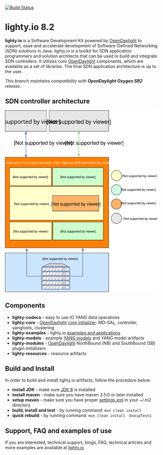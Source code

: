 [![Build Status](https://travis-ci.org/PantheonTechnologies/lighty-core.svg?branch=8.2.0)](https://travis-ci.org/PantheonTechnologies/lighty-core)

# lighty.io 8.2
__lighty.io__ is a Software Development Kit powered by [OpenDaylight](https://www.opendaylight.org/) to support, ease and accelerate development of
Software-Defined Networking (SDN) solutions in Java.
lighty.io is a toolkit for SDN application programmers and solution architects that can be used to build and integrate SDN controllers.
It utilizes core [OpenDaylight](https://www.opendaylight.org/) components, which are available as a set of libraries.
The final SDN application architecture is up to the user.

_This branch maintains compatibility with __OpenDaylight Oxygen SR2__ release._

## SDN controller architecture
![architecture](docs/lighty.io-controller-architecture.svg)

## Components
* __lighty-codecs__ - easy to use IO YANG data operations
* __lighty-core__ - [OpenDaylight](https://www.opendaylight.org/) [core initializer](lighty-core/lighty-controller/README.md): MD-SAL, controller, yangtools, clustering
* __lighty-examples__ - lighty.io [examples and applications](lighty-examples/controllers/README.md)
* __lighty-models__ - example [YANG models](lighty-models/README.md) and YANG model artifacts
* __lighty-modules__ - [OpenDaylight](https://www.opendaylight.org/) NorthBound (NB) and SouthBound (SB) plugin initializers
* __lighty-resources__ - resource artifacts

## Build and Install
In order to build and install lighty.io artifacts, follow the procedure below:
* __install JDK__ - make sure [JDK 8](http://openjdk.java.net/install/) is installed
* __install maven__ - make sure you have maven 3.5.0 or later installed
* __setup maven__ - make sure you have proper [settings.xml](https://github.com/opendaylight/odlparent/blob/master/settings.xml) in your ~/.m2 directory
* __build, install and test__ - by running command: ``mvn clean install``
* __quick rebuild__ - by running command: ``mvn clean install -DskipTests``

## Support, FAQ and examples of use
If you are interested, technical support, blogs, FAQ, technical articles and more examples are available at 
[lighty.io](https://lighty.io/)  

